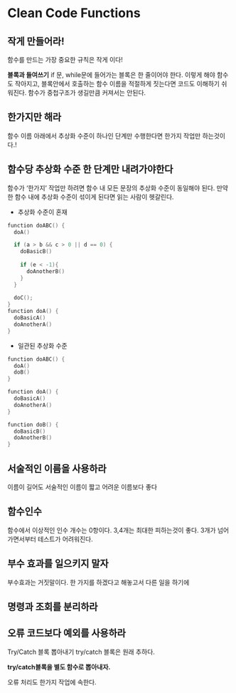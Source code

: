 Clean Code Functions
===

작게 만들어라!
---

함수를 만드는 가장 중요한 규칙은 작게 이다!

**블록과 들여쓰기**
if 문, while문에 들어가는 블록은 한 줄이어야 한다. 이렇게 해야 함수도 작아지고, 블록안에서 호출하는 함수 이름을 적절하게 짓는다면 코드도 이해하기 쉬워진다. 함수가 중첩구조가 생길만큼 커져서는 안된다.

한가지만 해라
---
함수 이름 아래에서 추상화 수준이 하나인 단계만 수행한다면 한가지 작업만 하는것이다.!

함수당 추상화 수준 한 단계만 내려가야한다
---
함수가 ‘한가지’ 작업만 하려면 함수 내 모든 문장의 추상화 수준이 동일해야 된다.
만약 한 함수 내에 추상화 수준이 섞이게 된다면 읽는 사람이 헷갈린다.

* 추상화 수준이 혼재
~~~swift
function doABC() {
  doA()

  if (a > b && c > 0 || d == 0) {
    doBasicB()
    
    if (e < -1){    
      doAnotherB()
    }
  }
  
  doC();  
}
function doA() {
  doBasicA()
  doAnotherA()
}
~~~

* 일관된 추상화 수준
~~~swift
function doABC() {
  doA()
  doB()
}

function doA() {
  doBasicA()
  doAnotherA()
}

function doB() {
  doBasicB()
  doAnotherB()
}
~~~

서술적인 이름을 사용하라
---
이름이 길어도 서술적인 이름이 짧고 어려운 이름보다 좋다

함수인수
---
함수에서 이상적인 인수 개수는 0항이다. 3,4개는 최대한 피하는것이 좋다. 3개가 넘어가면서부터 테스트가 어려워진다. 

부수 효과를 일으키지 말자
---
부수효과는 거짓말이다. 한 가지를 하겠다고 해놓고서 다른 일을 하기에


명령과 조회를 분리하라
---

오류 코드보다 예외를 사용하라
---

Try/Catch 블록 뽑아내기
try/catch 블록은 원래 추하다.

**try/catch블록을 별도 함수로 뽑아내자.**

오류 처리도 한가지 작업에 속한다.